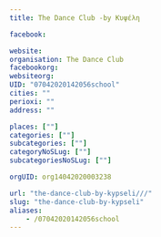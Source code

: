 ```yaml
---
title: The Dance Club -by Κυψέλη

facebook:

website:
organisation: The Dance Club 
facebookorg:
websiteorg:
UID: "07042020142056school"
cities: ""
perioxi: ""
address: ""

places: [""]
categories: [""]
subcategories: [""]
categoryNoSLug: [""]
subcategoriesNoSLug: [""]

orgUID: org14042020003238

url: "the-dance-club-by-kypseli///"
slug: "the-dance-club-by-kypseli"
aliases:
    - /07042020142056school
---
```





